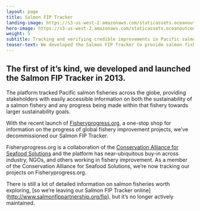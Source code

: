 ```yaml
---
layout: page 
title: Salmon FIP Tracker
landing-image: https://s3-us-west-2.amazonaws.com/staticassets.oceanoutcomes.org/rollover+images/tracker-hover.jpg
hero-image: https://s3-us-west-2.amazonaws.com/staticassets.oceanoutcomes.org/hero+photos/trackerhero.jpg
weight: 5
subtitle: Tracking and verifying credible improvements in Pacific salmon fisheries 
teaser-text: We developed the Salmon FIP Tracker to provide salmon fishery stakeholders with easily accessible information on the sustainability status of global salmon fisheries.
---
```

## The first of it’s kind, we developed and launched the Salmon FIP Tracker in 2013.

The platform tracked Pacific salmon fisheries across the globe, providing stakeholders with easily accessible information on both the sustainability of a salmon fishery and any progress being made within that fishery towards larger sustainability goals.

With the recent launch of <a href="http://www.solutionsforseafood.org/" target="_blank">Fisheryprogress.org</a>, a one-stop shop for information on the progress of global fishery improvement projects, we’ve decommissioned our Salmon FIP Tracker. 

Fisheryprogress.org is a collaboration of the <a href="http://fisheryprogress.org/" target="_blank">Conservation Alliance for Seafood Solutions</a> and the platform has near-ubiquitous buy-in across industry, NGOs, and others working in fishery improvement. As a member of the Conservation Alliance for Seafood Solutions, we’re now tracking our projects on Fisheryprogress.org. 

There is still a lot of detailed information on salmon fisheries worth exploring, [so we’re leaving our Salmon FIP Tracker online] (http://www.salmonfippartnership.org/fip), but it’s no longer actively maintained.
		
